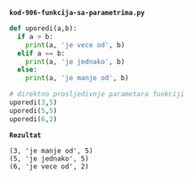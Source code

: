 
<a name="kod-906-funkcija-sa-parametrima.py"/>

**`kod-906-funkcija-sa-parametrima.py`**
```python
def uporedi(a,b):
  if a > b:
    print(a, 'je vece od', b)
  elif a == b:
    print(a, 'je jednako', b)
  else:
    print(a, 'je manje od', b)

# direktno prosljedivnje parametara funkciji
uporedi(3,5)
uporedi(5,5)
uporedi(6,2)
```
**`Rezultat`**
```
(3, 'je manje od', 5)
(5, 'je jednako', 5)
(6, 'je vece od', 2)
```